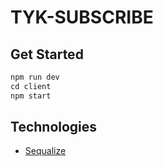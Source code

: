 # TYK-SUBSCRIBE

## Get Started

```js
npm run dev
cd client
npm start
```

## Technologies

- [Sequalize](https://sequelize.org/v7/manual/getting-started.html)
